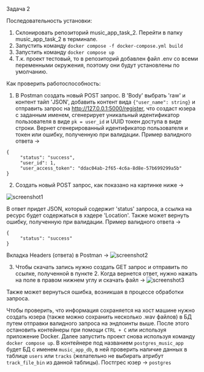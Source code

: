 Задача 2

Последовательность установки:

1) Склонировать репозиторий music_app_task_2. Перейти в папку music_app_task_2 в терминале.
2) Запустить команду ```docker compose -f docker-compose.yml build```
3) Запустить команду ```docker compose up```
4) Т.к. проект тестовый, то в репозиторий добавлен файл .env со всеми переменными окружения, поэтому они будут установлены по умолчанию.

Как проверить работоспособность:

1) В Postman создать новый POST запрос. В 'Body' выбрать 'raw' и контент тайп 'JSON', добавить контент вида ```{"user_name": string}``` и отправить запрос на http://127.0.0.1:5000/register, что создаст юзера с заданным именем, сгенерирует уникальный идентификатор пользователя в виде
```pk = user_id``` и UUID токен доступа в виде строки. Вернет сгенерированный идентификатор пользователя и токен или ошибку, полученную при валидации. Пример валидного ответа ->
```
{
     "status": "success",
     "user_id": 1,
     "user_access_token": "ddac04ab-2f65-4c6a-8d8e-57b699299a5b"
}
```

2) Создать новый POST запрос, как показано на картинке ниже ->

![screenshot1](screenshots/add_track_request.png)

В ответ придет JSON, который содержит 'status' запроса, а ссылка на ресурс будет содержаться в хэдере 'Location'. Также может вернуть ошибку,
полученную при валидации. Пример валидного ответа ->
```
{
     "status": "success"
}
```
Вкладка Headers (ответа) в Postman ->
![screenshot2](screenshots/save_track_request.png)

3) Чтобы скачать запись нужно создать GET запрос и отправить по ссылке, полученной в пункте 2. Когда вернется ответ, нужно нажать на поле в правом нижнем углу и скачать файл ->
![screenshot3](screenshots/get_track_request.png)

Также может вернуться ошибка, возникшая в процессе обработки запроса.

Чтобы проверить, что информация сохраняется на хост машине нужно создать юзера (также можно сохранить несколько .wav файлов) 
в БД путем отправки валидного запроса на эндпоинты выше. После этого остановить контейнеры при помощи ```CTRL + C``` или используя
приложение Docker. Далее запустить проект снова используя команду ```docker compose up```. В контейнере под названием ```postgres_music_app```
будет БД с именем ```music_app_db```, в ней проверить наличие данных в таблице ```users``` или ```tracks``` (желательно не выбирать атрибут ```track_file_bin``` из данной таблицы). Постгрес юзер -> ```postgres```
